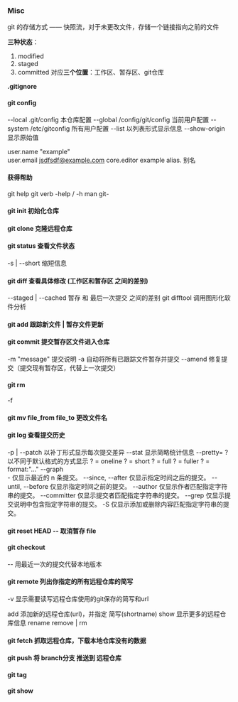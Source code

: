 ### Misc
git 的存储方式 —— 快照流，对于未更改文件，存储一个链接指向之前的文件

**三种状态**：
1. modified
2. staged
3. committed
对应**三个位置**：工作区、暂存区、git仓库

**.gitignore**


#### git config
--local     .git/config             本仓库配置
--global    /config/git/config      当前用户配置
--system    /etc/gitconfig          所有用户配置
--list      以列表形式显示信息
--show-origin   显示原始值

user.name    "example"  
user.email  jsdfsdf@example.com
core.editor     example
alias.<new> <old>                   别名

#### 获得帮助
git help <verb>
git verb -help / -h
man git-<verb>

#### git init                       初始化仓库
#### git clone <url> <newRepoName>  克隆远程仓库
#### git status                     查看文件状态
-s | --short                        缩短信息
#### git diff                       查看具体修改 (工作区和暂存区 之间的差别)
--staged | --cached                 暂存 和 最后一次提交 之间的差别
git difftool        调用图形化软件分析
#### git add <file>                 跟踪新文件 | 暂存文件更新
#### git commit                     提交暂存区文件进入仓库
-m "message"                        提交说明
-a                                  自动将所有已跟踪文件暂存并提交
--amend                             修复提交（提交现有暂存区，代替上一次提交）
#### git rm
-f 
#### git mv file_from file_to       更改文件名
#### git log                        查看提交历史
-p | --patch                        以补丁形式显示每次提交差异
--stat                              显示简略统计信息
--pretty= ?                         以不同于默认格式的方式显示
? = oneline
? = short
? = full
? = fuller
? = format:"..."
--graph             
-<n>                                仅显示最近的 n 条提交。
--since, --after                    仅显示指定时间之后的提交。
--until, --before                   仅显示指定时间之前的提交。
--author                            仅显示作者匹配指定字符串的提交。
--committer                         仅显示提交者匹配指定字符串的提交。
--grep                              仅显示提交说明中包含指定字符串的提交。
-S                                  仅显示添加或删除内容匹配指定字符串的提交。
#### git reset  HEAD -- <file>         取消暂存 file
#### git checkout
-- <file>                           用最近一次的提交代替本地版本
#### git remote                     列出你指定的所有远程仓库的简写
-v                                  显示需要读写远程仓库使用的git保存的简写和url

add <shortname> <url>               添加新的远程仓库(url)，并指定 简写(shortname)
show <remote>                       显示更多的远程仓库信息
rename <oldName> <newName>
remove <remote> | rm <remote>
#### git fetch <remote>             抓取远程仓库，下载本地仓库没有的数据
#### git push <remote> <branch>     将 branch分支 推送到 远程仓库
#### git tag
#### git show 